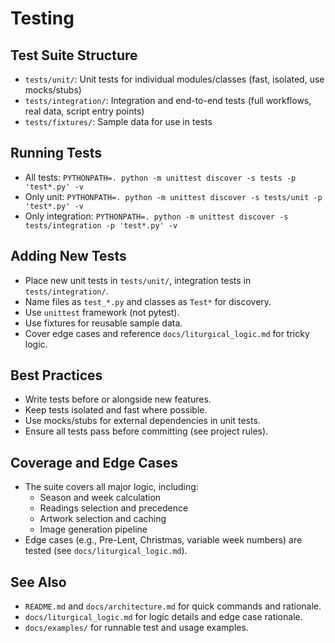 # Testing

## Test Suite Structure
- `tests/unit/`: Unit tests for individual modules/classes (fast, isolated, use mocks/stubs)
- `tests/integration/`: Integration and end-to-end tests (full workflows, real data, script entry points)
- `tests/fixtures/`: Sample data for use in tests

## Running Tests
- All tests: `PYTHONPATH=. python -m unittest discover -s tests -p 'test*.py' -v`
- Only unit: `PYTHONPATH=. python -m unittest discover -s tests/unit -p 'test*.py' -v`
- Only integration: `PYTHONPATH=. python -m unittest discover -s tests/integration -p 'test*.py' -v`

## Adding New Tests
- Place new unit tests in `tests/unit/`, integration tests in `tests/integration/`.
- Name files as `test_*.py` and classes as `Test*` for discovery.
- Use `unittest` framework (not pytest).
- Use fixtures for reusable sample data.
- Cover edge cases and reference `docs/liturgical_logic.md` for tricky logic.

## Best Practices
- Write tests before or alongside new features.
- Keep tests isolated and fast where possible.
- Use mocks/stubs for external dependencies in unit tests.
- Ensure all tests pass before committing (see project rules).

## Coverage and Edge Cases
- The suite covers all major logic, including:
  - Season and week calculation
  - Readings selection and precedence
  - Artwork selection and caching
  - Image generation pipeline
- Edge cases (e.g., Pre-Lent, Christmas, variable week numbers) are tested (see `docs/liturgical_logic.md`).

## See Also
- `README.md` and `docs/architecture.md` for quick commands and rationale.
- `docs/liturgical_logic.md` for logic details and edge case rationale.
- `docs/examples/` for runnable test and usage examples.